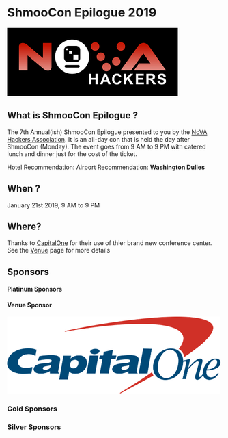 # ShmooCon Epilogue 2019

![](imgs/novahackers.png)

## What is ShmooCon Epilogue ?

The 7th Annual(ish) ShmooCon Epilogue presented to you by the [NoVA Hackers Association](http://www.novahackers.com/). It is an all-day con that is held the day after ShmooCon (Monday). The event goes from 9 AM to 9 PM with catered lunch and dinner just for the cost of the ticket.

Hotel Recommendation: 
Airport Recommendation: **Washington Dulles**

## When ?

January 21st 2019, 9 AM to 9 PM

## Where? 

Thanks to [CapitalOne](https://www.capitalone.com) for their use of thier brand new conference center. See the [Venue](venue.md) page for more details

## Sponsors 

#### Platinum Sponsors


#### Venue Sponsor

<a href="https://www.capitalone.com"><img width=500px src="imgs/capitalone.png"></a>


### Gold Sponsors


### Silver Sponsors


